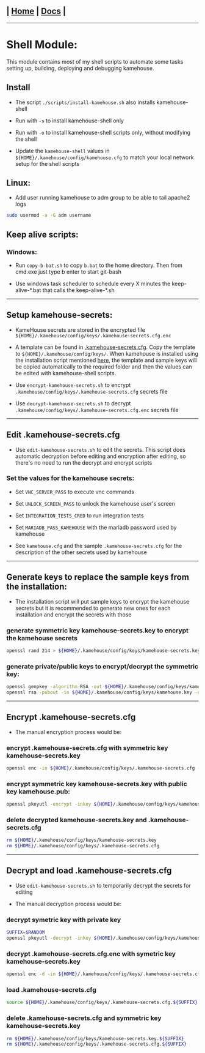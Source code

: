 | [Home](/README.md) | [Docs](/docs/README.md) |
---------------------------------------------------------------

*********************

# Shell Module:

This module contains most of my shell scripts to automate some tasks setting up, building, deploying and debugging kamehouse.

## Install

- The script `./scripts/install-kamehouse.sh` also installs kamehouse-shell
- Run with `-s` to install kamehouse-shell only
- Run with `-o` to install kamehouse-shell scripts only, without modifying the shell

- Update the `kamehouse-shell` values in `${HOME}/.kamehouse/config/kamehouse.cfg` to match your local network setup for the shell scripts

## Linux:

- Add user running kamehouse to adm group to be able to tail apache2 logs
```sh
sudo usermod -a -G adm username
```

## Keep alive scripts:

### Windows:

- Run `copy-b-bat.sh` to copy `b.bat` to the home directory. Then from cmd.exe just type b enter to start git-bash

- Use windows task scheduler to schedule every X minutes the keep-alive-\*.bat that calls the keep-alive-\*.sh 

----------------------------------

## Setup kamehouse-secrets:

- KameHouse secrets are stored in the encrypted file `${HOME}/.kamehouse/config/keys/.kamehouse-secrets.cfg.enc`

- A template can be found in [.kamehouse-secrets.cfg](/docker/keys/.kamehouse-secrets.cfg). Copy the template to `${HOME}/.kamehouse/config/keys/`. When kamehouse is installed using the installation script mentioned [here](/docs/installation/installation.md), the template and sample keys will be copied automatically to the required folder and then the values can be edited with kamehouse-shell scripts.

- Use `encrypt-kamehouse-secrets.sh` to encrypt `.kamehouse/config/keys/.kamehouse-secrets.cfg` secrets file

- Use `decrypt-kamehouse-secrets.sh` to decrypt `.kamehouse/config/keys/.kamehouse-secrets.cfg.enc` secrets file

--------------------------------------------------

## Edit .kamehouse-secrets.cfg

- Use `edit-kamehouse-secrets.sh` to edit the secrets. This script does automatic decryption before editing and encryption after editing, so there's no need to run the decrypt and encrypt scripts

### Set the values for the kamehouse secrets:

- Set `VNC_SERVER_PASS` to execute vnc commands 
- Set `UNLOCK_SCREEN_PASS` to unlock the kamehouse user's screen
- Set `INTEGRATION_TESTS_CRED` to run integration tests
- Set `MARIADB_PASS_KAMEHOUSE` with the mariadb password used by kamehouse


- See `kamehouse.cfg` and the sample `.kamehouse-secrets.cfg` for the description of the other secrets used by kamehouse

--------------------------------------------------

## Generate keys to replace the sample keys from the installation:

- The installation script will put sample keys to encrypt the kamehouse secrets but it is recommended to generate new ones for each installation and encrypt the secrets with those

### generate symmetric key kamehouse-secrets.key to encrypt the kamehouse secrets
```sh
openssl rand 214 > ${HOME}/.kamehouse/config/keys/kamehouse-secrets.key
```

### generate private/public keys to encrypt/decrypt the symmetric key:
```sh
openssl genpkey -algorithm RSA -out ${HOME}/.kamehouse/config/keys/kamehouse.key -pkeyopt rsa_keygen_bits:2048
openssl rsa -pubout -in ${HOME}/.kamehouse/config/keys/kamehouse.key -out ${HOME}/.kamehouse/config/keys/kamehouse.pub
```

--------------------------------------------------

## Encrypt .kamehouse-secrets.cfg

- The manual encryption process would be:

### encrypt .kamehouse-secrets.cfg with symmetric key kamehouse-secrets.key
```sh
openssl enc -in ${HOME}/.kamehouse/config/keys/.kamehouse-secrets.cfg -out ${HOME}/.kamehouse/config/keys/.kamehouse-secrets.cfg.enc -pbkdf2 -aes256 -kfile ${HOME}/.kamehouse/config/keys/kamehouse-secrets.key
```

### encrypt symmetric key kamehouse-secrets.key with public key kamehouse.pub:
```sh
openssl pkeyutl -encrypt -inkey ${HOME}/.kamehouse/config/keys/kamehouse.pub -pubin -in ${HOME}/.kamehouse/config/keys/kamehouse-secrets.key -out ${HOME}/.kamehouse/config/keys/kamehouse-secrets.key.enc
```

### delete decrypted kamehouse-secrets.key and .kamehouse-secrets.cfg
```sh
rm ${HOME}/.kamehouse/config/keys/kamehouse-secrets.key
rm ${HOME}/.kamehouse/config/keys/.kamehouse-secrets.cfg
```

--------------------------------------------------

## Decrypt and load .kamehouse-secrets.cfg

- Use `edit-kamehouse-secrets.sh` to temporarily decrypt the secrets for editing

- The manual decryption process would be:

### decrypt symetric key with private key
```sh
SUFFIX=$RANDOM
openssl pkeyutl -decrypt -inkey ${HOME}/.kamehouse/config/keys/kamehouse.key -in ${HOME}/.kamehouse/config/keys/kamehouse-secrets.key.enc -out ${HOME}/.kamehouse/config/keys/kamehouse-secrets.key.${SUFFIX}
```

### decrypt .kamehouse-secrets.cfg.enc with symetric key kamehouse-secrets.key
```sh
openssl enc -d -in ${HOME}/.kamehouse/config/keys/.kamehouse-secrets.cfg.enc -out ${HOME}/.kamehouse/config/keys/.kamehouse-secrets.cfg.${SUFFIX} -pbkdf2 -aes256 -kfile ${HOME}/.kamehouse/config/keys/kamehouse-secrets.key.${SUFFIX}
```

### load .kamehouse-secrets.cfg 
```sh
source ${HOME}/.kamehouse/config/keys/.kamehouse-secrets.cfg.${SUFFIX}
```

### delete .kamehouse-secrets.cfg and symmetric key kamehouse-secrets.key 
```sh
rm ${HOME}/.kamehouse/config/keys/kamehouse-secrets.key.${SUFFIX} 
rm ${HOME}/.kamehouse/config/keys/.kamehouse-secrets.cfg.${SUFFIX} 
```
